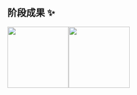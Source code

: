 
## 阶段成果 ✨

<img align="" height="137px" src="https://github-readme-stats.vercel.app/api?username=orange-ora&hide_title=true&hide_border=true&show_icons=true&include_all_commits=true&line_height=21&bg_color=0,EC6C6C,FFD479,FFFC79,73FA79&theme=graywhite&locale=cn" /><img align="" height="137px" src="https://github-readme-stats.vercel.app/api/top-langs/?username=orange-ora&hide_title=true&hide_border=true&layout=compact&bg_color=0,73FA79,73FDFF,D783FF&theme=graywhite&locale=cn" />
